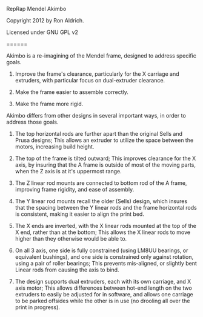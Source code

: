 RepRap Mendel Akimbo

Copyright 2012 by Ron Aldrich.

Licensed under GNU GPL v2

======

Akimbo is a re-imagining of the Mendel frame, designed to address specific goals.

  1) Improve the frame's clearance, particularly for the X carriage and extruders, with particular focus on dual-extruder clearance.
  
  2) Make the frame easier to assemble correctly.
  
  3) Make the frame more rigid.
  
  Akimbo differs from other designs in several important ways, in order to address those goals.
  
  1) The top horizontal rods are further apart than the original Sells and Prusa designs; This allows an extruder to utilize the space between the motors, increasing build height.
  
  2) The top of the frame is tilted outward; This improves clearance for the X axis, by insuring that the A frame is outside of most of the moving parts, when the Z axis is at it's uppermost range.
  
  3) The Z linear rod mounts are connected to bottom rod of the A frame, improving frame rigidity, and ease of assembly.
  
  4) The Y linear rod mounts recall the older (Sells) design, which insures that the spacing between the Y linear rods and the frame horizontal rods is consistent, making it easier to align the print bed.
  
  5) The X ends are inverted, with the X linear rods mounted at the top of the X end, rather than at the bottom; This allows the X linear rods to move higher than they otherwise would be able to.
  
  6) On all 3 axis, one side is fully constrained (using LM8UU bearings, or equivalent bushings), and one side is constrained only against rotation, using a pair of roller bearings; This prevents mis-aligned, or slightly bent Linear rods from causing the axis to bind.
  
  7) The design supports dual extruders, each with its own carriage, and X axis motor; This allows differences between hot-end length on the two extruders to easily be adjusted for in software, and allows one carriage to be parked offsides while the other is in use (no drooling all over the print in progress).
